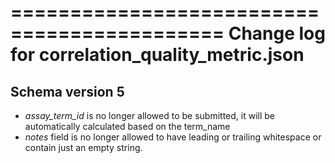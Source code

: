============================================
Change log for correlation_quality_metric.json
============================================

Schema version 5
-----------------

* *assay_term_id* is no longer allowed to be submitted, it will be automatically calculated based on the term_name
* *notes* field is no longer allowed to have leading or trailing whitespace or contain just an empty string.